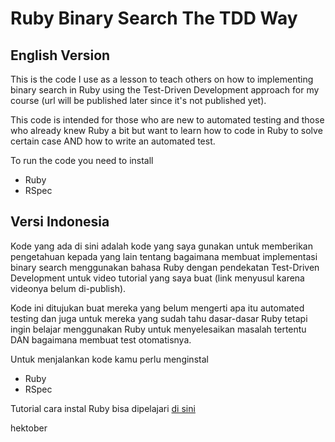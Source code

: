 # Ruby Binary Search The TDD Way

## English Version
This is the code I use as a lesson to teach others on how to implementing binary search in Ruby using the Test-Driven Development approach for my course (url will be published later since it's not published yet).

This code is intended for those who are new to automated testing and those who already knew Ruby a bit but want to learn how to code in Ruby to solve certain case AND how to write an automated test.

To run the code you need to install
- Ruby
- RSpec

## Versi Indonesia
Kode yang ada di sini adalah kode yang saya gunakan untuk memberikan pengetahuan kepada yang lain tentang bagaimana membuat implementasi binary search menggunakan bahasa Ruby dengan pendekatan Test-Driven Development untuk video tutorial yang saya buat (link menyusul karena videonya belum di-publish).

Kode ini ditujukan buat mereka yang belum mengerti apa itu automated testing dan juga untuk mereka yang sudah tahu dasar-dasar Ruby tetapi ingin belajar menggunakan Ruby untuk menyelesaikan masalah tertentu DAN bagaimana membuat test otomatisnya.

Untuk menjalankan kode kamu perlu menginstal
- Ruby
- RSpec

Tutorial cara instal Ruby bisa dipelajari [di sini](https://www.idrails.com/cara-instal-ruby-di-ubuntu-mac)

hektober
